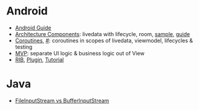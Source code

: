 # Android

- [Android Guide](https://developer.android.com/guide)
- [Architecture Components](https://www.youtube.com/watch?v=FrteWKKVyzI): livedata with lifecycle, room, [sample](https://github.com/android/architecture-components-samples), [guide](https://developer.android.com/jetpack/guide)
- [Coroutines](https://www.youtube.com/watch?v=BOHK_w09pVA), [#](https://www.youtube.com/watch?v=ZTDXo0-SKuU): coroutines in scopes of livedata, viewmodel, lifecycles & testing
- [MVP](https://antonioleiva.com/mvp-android/): separate UI logic & business logic out of View
- [RIB](https://github.com/uber/RIBs), [Plugin](https://github.com/uber/RIBs/wiki/Android-Tooling#ribs-code-generation-plugin-for-android-studio-and-intellij), [Tutorial](https://github.com/uber/RIBs/wiki/Android-Tutorial-1)

# Java

- [FileInputStream vs BufferInputStream](https://bit.ly/34V3Fbp)
